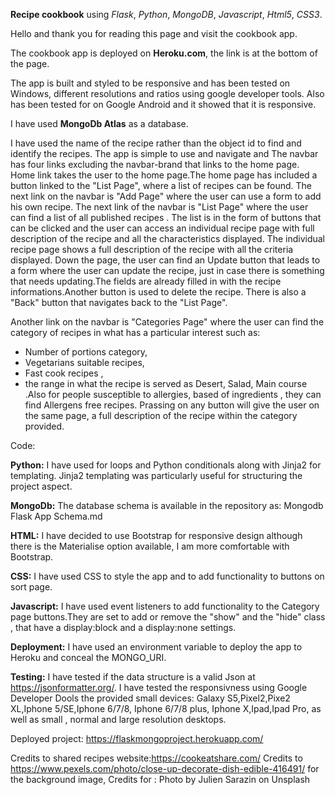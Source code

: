
**Recipe cookbook** using *Flask*, *Python*, *MongoDB*, *Javascript*, *Html5*, *CSS3*.

Hello and thank you for reading this page and visit the cookbook app.

The cookbook app is deployed on **Heroku.com**, the link is at the bottom of the page.  

The app is built and styled to be responsive and has been tested on Windows, different resolutions and ratios using google developer tools. Also has been tested for on Google Android and it showed that it is responsive.

I have used **MongoDb Atlas** as a database.

I have used the name of the recipe rather than the object id to find and identify the recipes.
The app is simple to use and navigate and 
The navbar has four links excluding the navbar-brand that links to the home page. Home link takes the user to the home page.The home page has included a button linked to the "List Page", where a list of recipes can be found.
The next link on the navbar is "Add Page" where the user can use a form to add his own recipe. 
The next link of the navbar is "List Page" where the user can find a list of all published recipes . The list is in the form of buttons that can be clicked and the user can access an individual recipe page with full description of the recipe and all the characteristics displayed. 
The individual recipe page shows a full description of the recipe with all the criteria displayed.
Down the page, the user can find an Update button that leads to a form where the user can update the  recipe, just in case there is something that needs updating.The fields are already filled in with the recipe informations.Another button is used to delete the recipe. There is also a "Back" button that navigates back to the "List Page".

Another link on the navbar is "Categories Page" where the user can find the category of recipes in what has a particular interest such as: 
 - Number of portions category,
 - Vegetarians suitable recipes,
 - Fast cook recipes ,
 - the range in what the recipe is served as Desert, Salad, Main course .Also for people susceptible to allergies, based of ingredients , they can find Allergens free recipes.
 Prassing on any button will give the user on the same page, a full description of the recipe within the category provided.

Code:

**Python:**
I have used for loops and Python conditionals along with Jinja2 for templating. Jinja2 templating was particularly useful for structuring the project aspect.

**MongoDb:**
The database schema is available in the repository as: Mongodb Flask App Schema.md

**HTML:**
I have decided to use Bootstrap for responsive design although there is the Materialise option available, I am more comfortable with Bootstrap. 

**CSS:**
I have used CSS to style the app and to add functionality to buttons on sort page.

**Javascript:**
I have used event listeners to add functionality to the Category page buttons.They are set to add or remove the "show" and the "hide" class , that have a display:block and a display:none settings.

**Deployment:** I have used an environment variable to deploy the app to Heroku and conceal the MONGO_URI.


**Testing:**
I have tested if the data structure is a valid Json at  https://jsonformatter.org/.
I have tested the responsivness using Google Developer Dools the provided small devices: Galaxy S5,Pixel2,Pixe2 XL,Iphone 5/SE,Iphone 6/7/8, Iphone 6/7/8 plus, Iphone X,Ipad,Ipad Pro, as well as small , normal and large resolution desktops. 


Deployed project: https://flaskmongoproject.herokuapp.com/

Credits to shared recipes website:https://cookeatshare.com/
Credits to https://www.pexels.com/photo/close-up-decorate-dish-edible-416491/ for the background image,
Credits for : Photo by Julien Sarazin on Unsplash